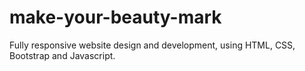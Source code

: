 # make-your-beauty-mark
Fully responsive website design and development, using HTML, CSS, Bootstrap and Javascript.
